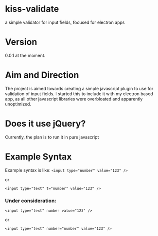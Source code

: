 # kiss-validate
a simple validator for input fields, focused for electron apps

# Version
0.0.1 at the moment. 

# Aim and Direction
The project is aimed towards creating a simple javascript plugin to use for validation of input fields. I started this to include it with my electron based app, as all other javascript libraries were overbloated and apparently unoptimized.

# Does it use jQuery?
Currently, the plan is to run it in pure javascript

# Example Syntax
Example syntax is like:
  `<input type="number" value="123" />`
  
or
  
  `<input type="text" t="number" value="123" />`
  
### Under consideration:
 
  `<input type="text" number value="123" />`
  
or 
  
  `<input type="text" number="number" value="123" />`
  
